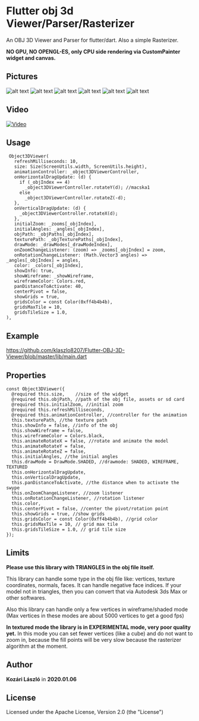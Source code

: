 # Flutter obj 3d Viewer/Parser/Rasterizer

An OBJ 3D Viewer and Parser for flutter/dart. Also a simple Rasterizer. 

**NO GPU, NO OPENGL-ES, only CPU side rendering via CustomPainter widget and canvas.**

## Pictures

![alt text](https://raw.githubusercontent.com/klaszlo8207/Flutter-OBJ-3D-Viewer/master/pix/p2.jpg)
![alt text](https://raw.githubusercontent.com/klaszlo8207/Flutter-OBJ-3D-Viewer/master/pix/p3.jpg)
![alt text](https://raw.githubusercontent.com/klaszlo8207/Flutter-OBJ-3D-Viewer/master/pix/p4.jpg)
![alt text](https://raw.githubusercontent.com/klaszlo8207/Flutter-OBJ-3D-Viewer/master/pix/p5.jpg)
![alt text](https://raw.githubusercontent.com/klaszlo8207/Flutter-OBJ-3D-Viewer/master/pix/p6.jpg)
![alt text](https://raw.githubusercontent.com/klaszlo8207/Flutter-OBJ-3D-Viewer/master/pix/p7.jpg)

## Video


[![Video](http://img.youtube.com/vi/q4wVxLKzqqs/0.jpg)](https://www.youtube.com/watch?v=q4wVxLKzqqs)


## Usage
```
 Object3DViewer(
   refreshMilliseconds: 10,
   size: Size(ScreenUtils.width, ScreenUtils.height),
   animationController: _object3DViewerController,
   onHorizontalDragUpdate: (d) {
     if (_objIndex == 4)
       _object3DViewerController.rotateY(d); //macska1
     else
       _object3DViewerController.rotateZ(-d);
   },
   onVerticalDragUpdate: (d) {
     _object3DViewerController.rotateX(d);
   },
   initialZoom: _zooms[_objIndex],
   initialAngles: _angles[_objIndex],
   objPath: _objPaths[_objIndex],
   texturePath: _objTexturePaths[_objIndex],
   drawMode: _drawModes[_drawModeIndex],
   onZoomChangeListener: (zoom) => _zooms[_objIndex] = zoom,
   onRotationChangeListener: (Math.Vector3 angles) => _angles[_objIndex] = angles,
   color: _colors[_objIndex],
   showInfo: true,
   showWireframe: _showWireframe,
   wireframeColor: Colors.red,
   panDistanceToActivate: 40,
   centerPivot = false,
   showGrids = true,
   gridsColor = const Color(0xff4b4b4b),
   gridsMaxTile = 10,
   gridsTileSize = 1.0,
),
```

## Example

https://github.com/klaszlo8207/Flutter-OBJ-3D-Viewer/blob/master/lib/main.dart
            
## Properties
  ```
  const Object3DViewer({
    @required this.size,    //size of the widget
    @required this.objPath, //path of the obj file, assets or sd card
    @required this.initialZoom, //initial zoom
    @required this.refreshMilliseconds, 
    @required this.animationController, //controller for the animation
    this.texturePath, //the texture path
    this.showInfo = false, //info of the obj
    this.showWireframe = false,
    this.wireframeColor = Colors.black,
    this.animateRotateX = false, //rotate and animate the model
    this.animateRotateY = false,
    this.animateRotateZ = false,
    this.initialAngles, //the initial angles
    this.drawMode = DrawMode.SHADED, //drawmode: SHADED, WIREFRAME, TEXTURED
    this.onHorizontalDragUpdate, 
    this.onVerticalDragUpdate,
    this.panDistanceToActivate, //the distance when to activate the swype
    this.onZoomChangeListener, //zoom listener
    this.onRotationChangeListener, //rotation listener
    this.color,
    this.centerPivot = false, //center the pivot/rotation point
    this.showGrids = true, //show grids
    this.gridsColor = const Color(0xff4b4b4b), //grid color
    this.gridsMaxTile = 10, // grid max tile 
    this.gridsTileSize = 1.0, // grid tile size
  });
```  
## Limits            

**Please use this library with TRIANGLES in the obj file itself.**

This library can handle some type in the obj file like: vertices, texture coordinates, normals, faces. 
It can handle negative face indices. If your model not in triangles, then you can convert that via Autodesk 3ds Max or other softwares.

Also this library can handle only a few vertices in wireframe/shaded mode (Max vertices in these modes are about 5000 vertices to get a good fps)

**In textured mode the library is in EXPERIMENTAL mode, very poor quality yet.** 
In this mode you can set fewer vertices (like a cube) and do not want to zoom in, because the fill points will be very slow because the rasterizer algorithm at the moment. 

## Author

**Kozári László** in **2020.01.06**

## License

Licensed under the Apache License, Version 2.0 (the "License")

